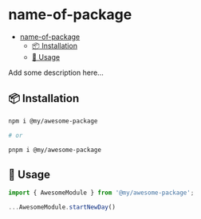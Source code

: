 # name-of-package

- [name-of-package](#name-of-package)
  - [📦 Installation](#-installation)
  - [🚀 Usage](#-usage)

Add some description here...

## 📦 Installation

```bash
npm i @my/awesome-package

# or

pnpm i @my/awesome-package
```

## 🚀 Usage

```typescript
import { AwesomeModule } from '@my/awesome-package';

...AwesomeModule.startNewDay()
```